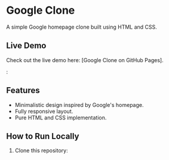 # Google Clone

A simple Google homepage clone built using HTML and CSS.

## Live Demo

Check out the live demo here: [Google Clone on GitHub Pages].

:



## Features

- Minimalistic design inspired by Google's homepage.
- Fully responsive layout.
- Pure HTML and CSS implementation.

## How to Run Locally

1. Clone this repository:
   ```bash
  
